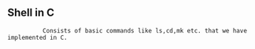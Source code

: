 ##                                          Shell in C
 
              Consists of basic commands like ls,cd,mk etc. that we have implemented in C. 
